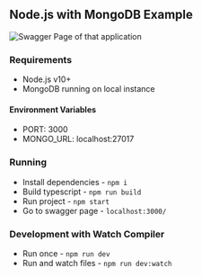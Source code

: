 ## Node.js with MongoDB Example

<img src="https://i.imgur.com/V6k9QVB.png" alt="Swagger Page of that application" title="Swagger Page of that application"/>

### Requirements

- Node.js v10+
- MongoDB running on local instance

#### Environment Variables

- PORT: 3000
- MONGO_URL: localhost:27017

### Running

- Install dependencies - `npm i`
- Build typescript - `npm run build`
- Run project - `npm start`
- Go to swagger page - `localhost:3000/`

### Development with Watch Compiler

- Run once - `npm run dev`
- Run and watch files - `npm run dev:watch`
